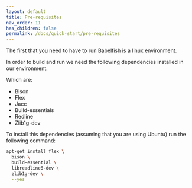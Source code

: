 ```yaml
---
layout: default
title: Pre-requisites
nav_order: 11
has_children: false
permalink: /docs/quick-start/pre-requisites
---
```


The first that you need to have to run Babelfish is a linux environment.

In order to build and run we need the following dependencies installed in our environment.

Which are:

- Bison
- Flex
- Jacc
- Build-essentials
- Redline
- Zlib1g-dev

To install this dependencies (assuming that you are using Ubuntu) run the following command:

``` sh
apt-get install flex \
  bison \
  build-essential \
  libreadline6-dev \
  zlib1g-dev \
  --yes
```
